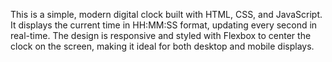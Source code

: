 This is a simple, modern digital clock built with HTML, CSS, and JavaScript. It displays the current time in HH:MM:SS format, updating every second in real-time. The design is responsive and styled with Flexbox to center the clock on the screen, making it ideal for both desktop and mobile displays.
